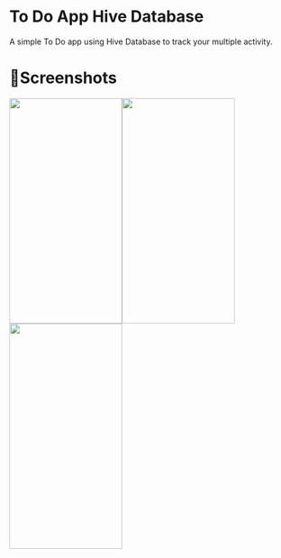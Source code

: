 # To Do App Hive Database
A simple To Do app using Hive Database to track your multiple activity.
# 📸Screenshots
<image src= "https://user-images.githubusercontent.com/87460435/200131377-3a840290-5e2d-4795-a81c-16000a5ffa6f.jpg" width="200" height="400"><image src= "https://user-images.githubusercontent.com/87460435/200131386-152c670c-95d7-4ece-9515-30c0a075f352.jpg" width="200" height="400"><image src= "https://user-images.githubusercontent.com/87460435/200131390-68b6739d-81ab-420c-b540-ce22913ff7ff.jpg" width="200" height="400">
